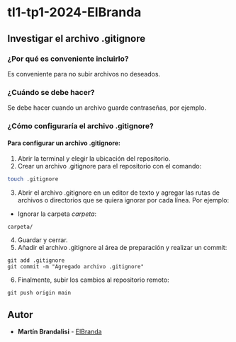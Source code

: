 # tl1-tp1-2024-ElBranda

## Investigar el archivo .gitignore
### ¿Por qué es conveniente incluirlo?
Es conveniente para no subir archivos no deseados.

### ¿Cuándo se debe hacer?
Se debe hacer cuando un archivo guarde contraseñas, por ejemplo.

### ¿Cómo configuraría el archivo .gitignore?
#### Para configurar un archivo .gitignore:
1. Abrir la terminal y elegir la ubicación del repositorio.
2. Crear un archivo .gitignore para el repositorio con el comando:
```Bash
touch .gitignore
```
3. Abrir el archivo .gitignore en un editor de texto y agregar las rutas de archivos o directorios que se quiera ignorar por cada línea. Por ejemplo:
* Ignorar la carpeta _carpeta_:
```
carpeta/
```
4. Guardar y cerrar.
5. Añadir el archivo .gitignore al área de preparación y realizar un commit:
```
git add .gitignore
git commit -m "Agregado archivo .gitignore"
```
6. Finalmente, subir los cambios al repositorio remoto:
```
git push origin main
```

## Autor
* **Martín Brandalisi** - [ElBranda](https://github.com/ElBranda)
